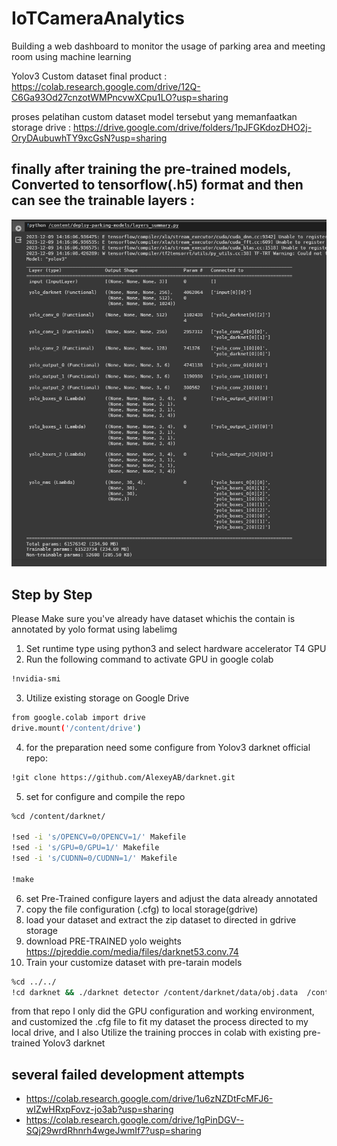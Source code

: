 # IoTCameraAnalytics
Building a web dashboard to monitor the usage of parking area and meeting room using machine learning



Yolov3 Custom dataset final product : 
https://colab.research.google.com/drive/12Q-C6Ga93Od27cnzotWMPncvwXCpu1LO?usp=sharing

proses pelatihan custom dataset model tersebut yang memanfaatkan storage drive : 
https://drive.google.com/drive/folders/1pJFGKdozDHO2j-OryDAubuwhTY9xcGsN?usp=sharing

## finally after training the pre-trained models, Converted to tensorflow(.h5) format and then can see the trainable layers :
![Uji di local](./dokumentasi/ss4.png)

## Step by Step
Please Make sure you've already have dataset whichis the contain is annotated by yolo format using labelimg

1. Set runtime type using python3 and select hardware accelerator T4 GPU
2. Run the following command to activate GPU in google colab
   
```bash
!nvidia-smi
```
3. Utilize existing storage on Google Drive

```bash
from google.colab import drive
drive.mount('/content/drive')
```
4. for the preparation need some configure from Yolov3 darknet official repo:
```bash
!git clone https://github.com/AlexeyAB/darknet.git
```

5. set for configure and compile the repo
```bash
%cd /content/darknet/

!sed -i 's/OPENCV=0/OPENCV=1/' Makefile
!sed -i 's/GPU=0/GPU=1/' Makefile
!sed -i 's/CUDNN=0/CUDNN=1/' Makefile

!make
```
6. set Pre-Trained configure layers and adjust the data already annotated
7. copy the file configuration (.cfg) to local storage(gdrive)
8. load your dataset and extract the zip dataset to directed in gdrive storage
9. download PRE-TRAINED yolo weights https://pjreddie.com/media/files/darknet53.conv.74
10. Train your customize dataset with pre-tarain models
```bash
%cd ../../
!cd darknet && ./darknet detector /content/darknet/data/obj.data  /content/darknet/cfg/yolov3_training.cfg darknet53.conv.74 -dont_show
```
from that repo I only did the GPU configuration and working environment, and customized the .cfg file to fit my dataset the process directed to my local drive, and I also Utilize the training procces in colab with existing pre-trained Yolov3 darknet 

## several failed development attempts
- https://colab.research.google.com/drive/1u6zNZDtFcMFJ6-wIZwHRxpFovz-jo3ab?usp=sharing
- https://colab.research.google.com/drive/1gPinDGV--SQj29wrdRhnrh4wgeJwmIf7?usp=sharing
